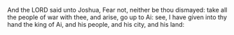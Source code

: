 And the LORD said unto Joshua, Fear not, neither be thou dismayed: take all the people of war with thee, and arise, go up to Ai: see, I have given into thy hand the king of Ai, and his people, and his city, and his land:
